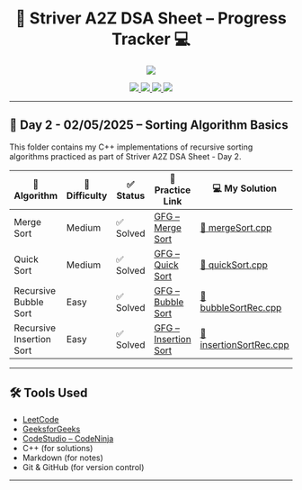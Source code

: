 <h1 align="center">🚀 Striver A2Z DSA Sheet – Progress Tracker 💻</h1>

<p align="center">
  <img src="https://readme-typing-svg.herokuapp.com?center=true&lines=Daily+DSA+Grind+with+Striver's+A2Z+Sheet;Consistency+%E2%89%A0+Intensity+💪;Level+Up+One+Problem+at+a+Time!&font=Fira+Code&color=F78D2F&width=700&height=45">
</p>

<p align="center">
  <a href="https://leetcode.com/">
    <img src="https://img.shields.io/badge/-LeetCode-FFA116?style=for-the-badge&logo=leetcode&logoColor=black"/>
  </a>
  <a href="https://www.geeksforgeeks.org/">
    <img src="https://img.shields.io/badge/-GeeksforGeeks-0F9D58?style=for-the-badge&logo=geeksforgeeks&logoColor=white"/>
  </a>
  <a href="https://www.codingninjas.com/studio/">
    <img src="https://img.shields.io/badge/-CodeStudio-orange?style=for-the-badge&logo=codingninjas&logoColor=white"/>
  </a>
  <a href="https://github.com/">
    <img src="https://img.shields.io/badge/-GitHub-black?style=for-the-badge&logo=github&logoColor=white"/>
  </a>
</p>

---

## <strong>📖 Day 2 - 02/05/2025 – Sorting Algorithm Basics</strong>

This folder contains my C++ implementations of recursive sorting algorithms practiced as part of Striver A2Z DSA Sheet - Day 2.

| 🧠 Algorithm     | 🚦 Difficulty | ✅ Status | 🔗 Practice Link | 💻 My Solution |
|------------------|---------------|-----------|------------------|----------------|
| Merge Sort               | Medium        | ✅ Solved | [GFG – Merge Sort](https://www.geeksforgeeks.org/problems/merge-sort/1)         | [📄 mergeSort.cpp](./mergeSort.cpp) |
| Quick Sort               | Medium        | ✅ Solved | [GFG – Quick Sort](https://www.geeksforgeeks.org/problems/quick-sort/1)         | [📄 quickSort.cpp](./quickSort.cpp) |
| Recursive Bubble Sort    | Easy          | ✅ Solved | [GFG – Bubble Sort](https://practice.geeksforgeeks.org/problems/bubble-sort/1)  | [📄 bubbleSortRec.cpp](./bubbleSortRec.cpp) |
| Recursive Insertion Sort | Easy          | ✅ Solved | [GFG – Insertion Sort](https://practice.geeksforgeeks.org/problems/insertion-sort/1) | [📄 insertionSortRec.cpp](./insertionSortRec.cpp) |

---

## 🛠️ Tools Used

- [LeetCode](https://leetcode.com/)
- [GeeksforGeeks](https://www.geeksforgeeks.org/)
- [CodeStudio – CodeNinja](https://www.codingninjas.com/studio/)
- C++ (for solutions)
- Markdown (for notes)
- Git & GitHub (for version control)

---
